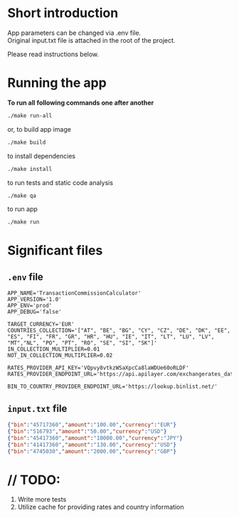 # Short introduction

App parameters can be changed via .env file.  
Original input.txt file is attached in the root of the project.

Please read instructions below.

# Running the app

**To run all following commands one after another**

```bash
./make run-all
```

or, to build app image

```bash
./make build
```

to install dependencies

```bash
./make install
```

to run tests and static code analysis

```bash
./make qa
```

to run app

```bash
./make run
```

# Significant files

##  `.env` file

```dotenv
APP_NAME='TransactionCommissionCalculator'
APP_VERSION='1.0'
APP_ENV='prod'
APP_DEBUG='false'

TARGET_CURRENCY='EUR'
COUNTRIES_COLLECTION='["AT", "BE", "BG", "CY", "CZ", "DE", "DK", "EE", "ES", "FI", "FR", "GR", "HR", "HU", "IE", "IT", "LT", "LU", "LV", "MT","NL", "PO", "PT", "RO", "SE", "SI", "SK"]'
IN_COLLECTION_MULTIPLIER=0.01
NOT_IN_COLLECTION_MULTIPLIER=0.02

RATES_PROVIDER_API_KEY='VQpvy8vtkzWSaXpcCa8laWDUe60oRLDF'
RATES_PROVIDER_ENDPOINT_URL='https://api.apilayer.com/exchangerates_data/latest'

BIN_TO_COUNTRY_PROVIDER_ENDPOINT_URL='https://lookup.binlist.net/'
```

##  `input.txt` file

```json lines
{"bin":"45717360","amount":"100.00","currency":"EUR"}
{"bin":"516793","amount":"50.00","currency":"USD"}
{"bin":"45417360","amount":"10000.00","currency":"JPY"}
{"bin":"41417360","amount":"130.00","currency":"USD"}
{"bin":"4745030","amount":"2000.00","currency":"GBP"}
```

# // TODO:

1. Write more tests
2. Utilize cache for providing rates and country information
